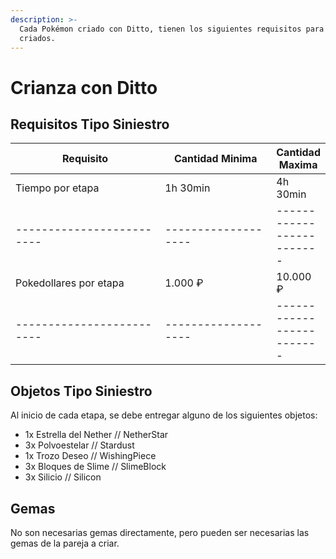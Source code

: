 ```yaml
---
description: >-
  Cada Pokémon criado con Ditto, tienen los siguientes requisitos para ser
  criados.
---
```


# Crianza con Ditto

## Requisitos Tipo Siniestro

<table><thead><tr><th width="240">Requisito</th><th width="174.33333333333331">Cantidad Minima</th><th>Cantidad Maxima</th></tr></thead><tbody><tr><td>Tiempo por etapa</td><td>1h 30min</td><td>4h 30min</td></tr><tr><td>-------------------------</td><td>-------------------</td><td>-------------------------</td></tr><tr><td>Pokedollares por etapa</td><td>1.000 ₽</td><td>10.000 ₽</td></tr><tr><td>-------------------------</td><td>-------------------</td><td>-------------------------</td></tr></tbody></table>

## Objetos Tipo Siniestro

Al inicio de cada etapa, se debe entregar alguno de los siguientes objetos:

* 1x Estrella del Nether // NetherStar
* 3x Polvoestelar // Stardust
* 1x Trozo Deseo // WishingPiece
* 3x Bloques de Slime // SlimeBlock
* 3x Silicio // Silicon

## Gemas

No son necesarias gemas directamente, pero pueden ser necesarias las gemas de la pareja a criar.
